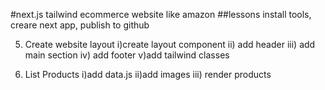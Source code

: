 #next.js tailwind ecommerce website like amazon
##lessons
install tools, creare next app, publish to github

5. Create website layout
   i)create layout component
   ii) add header
   iii) add main section
   iv) add footer
   v)add tailwind classes

6. List Products
   i)add data.js
   ii)add images
   iii) render products
